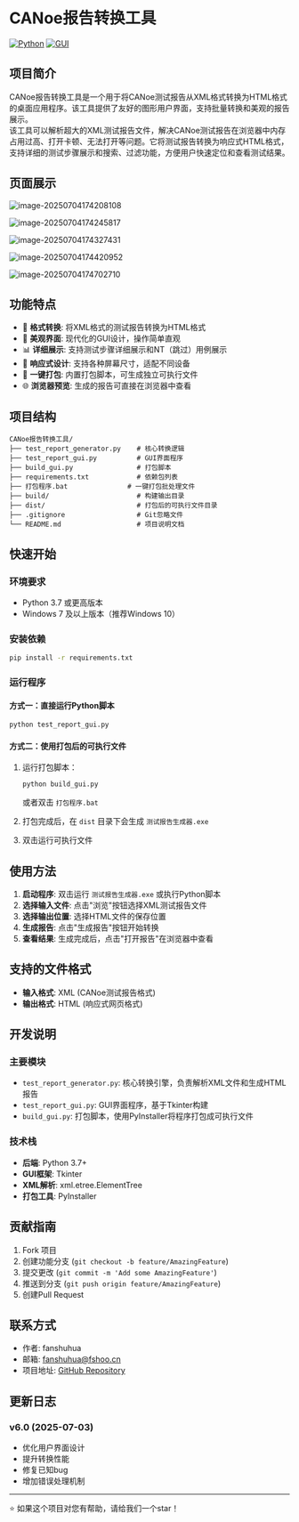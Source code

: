 # CANoe报告转换工具

[![Python](https://img.shields.io/badge/Python-3.7%2B-blue.svg)](https://python.org)
[![GUI](https://img.shields.io/badge/GUI-Tkinter-green.svg)](https://docs.python.org/3/library/tkinter.html)

## 项目简介

CANoe报告转换工具是一个用于将CANoe测试报告从XML格式转换为HTML格式的桌面应用程序。该工具提供了友好的图形用户界面，支持批量转换和美观的报告展示。
</br>
该工具可以解析超大的XML测试报告文件，解决CANoe测试报告在浏览器中内存占用过高、打开卡顿、无法打开等问题。它将测试报告转换为响应式HTML格式，支持详细的测试步骤展示和搜索、过滤功能，方便用户快速定位和查看测试结果。

## 页面展示

![image-20250704174208108](./assets/image-20250704174208108.png)

![image-20250704174245817](./assets/image-20250704174245817.png)

![image-20250704174327431](./assets/image-20250704174327431.png)

![image-20250704174420952](./assets/image-20250704174420952.png)

![image-20250704174702710](./assets/image-20250704174702710.png)

## 功能特点

- 🔄 **格式转换**: 将XML格式的测试报告转换为HTML格式
- 🎨 **美观界面**: 现代化的GUI设计，操作简单直观
- 📊 **详细展示**: 支持测试步骤详细展示和NT（跳过）用例展示
- 📱 **响应式设计**: 支持各种屏幕尺寸，适配不同设备
- 🚀 **一键打包**: 内置打包脚本，可生成独立可执行文件
- 🌐 **浏览器预览**: 生成的报告可直接在浏览器中查看

## 项目结构

```
CANoe报告转换工具/
├── test_report_generator.py    # 核心转换逻辑
├── test_report_gui.py          # GUI界面程序
├── build_gui.py                # 打包脚本
├── requirements.txt            # 依赖包列表
├── 打包程序.bat               # 一键打包批处理文件
├── build/                      # 构建输出目录
├── dist/                       # 打包后的可执行文件目录
├── .gitignore                  # Git忽略文件
└── README.md                   # 项目说明文档
```

## 快速开始

### 环境要求

- Python 3.7 或更高版本
- Windows 7 及以上版本（推荐Windows 10）

### 安装依赖

```bash
pip install -r requirements.txt
```

### 运行程序

#### 方式一：直接运行Python脚本

```bash
python test_report_gui.py
```

#### 方式二：使用打包后的可执行文件

1. 运行打包脚本：
   ```bash
   python build_gui.py
   ```
   或者双击 `打包程序.bat`

2. 打包完成后，在 `dist` 目录下会生成 `测试报告生成器.exe`

3. 双击运行可执行文件

## 使用方法

1. **启动程序**: 双击运行 `测试报告生成器.exe` 或执行Python脚本
2. **选择输入文件**: 点击"浏览"按钮选择XML测试报告文件
3. **选择输出位置**: 选择HTML文件的保存位置
4. **生成报告**: 点击"生成报告"按钮开始转换
5. **查看结果**: 生成完成后，点击"打开报告"在浏览器中查看

## 支持的文件格式

- **输入格式**: XML (CANoe测试报告格式)
- **输出格式**: HTML (响应式网页格式)

## 开发说明

### 主要模块

- `test_report_generator.py`: 核心转换引擎，负责解析XML文件和生成HTML报告
- `test_report_gui.py`: GUI界面程序，基于Tkinter构建
- `build_gui.py`: 打包脚本，使用PyInstaller将程序打包成可执行文件

### 技术栈

- **后端**: Python 3.7+
- **GUI框架**: Tkinter
- **XML解析**: xml.etree.ElementTree
- **打包工具**: PyInstaller


## 贡献指南

1. Fork 项目
2. 创建功能分支 (`git checkout -b feature/AmazingFeature`)
3. 提交更改 (`git commit -m 'Add some AmazingFeature'`)
4. 推送到分支 (`git push origin feature/AmazingFeature`)
5. 创建Pull Request

## 联系方式

- 作者: fanshuhua
- 邮箱: fanshuhua@fshoo.cn
- 项目地址: [GitHub Repository](https://github.com/fshoocn/CANoeTestReportGenerator)


## 更新日志

### v6.0 (2025-07-03)
- 优化用户界面设计
- 提升转换性能
- 修复已知bug
- 增加错误处理机制

---

⭐ 如果这个项目对您有帮助，请给我们一个star！
